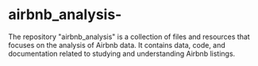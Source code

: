 # airbnb_analysis-
The repository "airbnb_analysis" is a collection of files and resources that focuses on the analysis of Airbnb data. It contains data, code, and documentation related to studying and understanding Airbnb listings.
